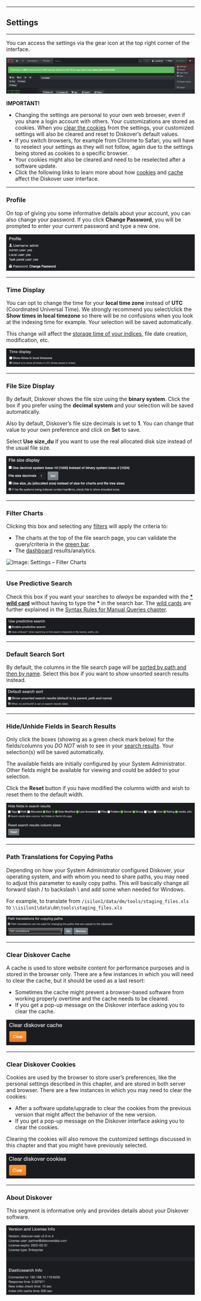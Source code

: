 <p id="settings"></p>

___
## Settings
___

You can access the settings  via the gear icon at the top right corner of the interface.

![Image: Accessing the Settings](images/image_menu_gear_icon_selection_settings.png)

**IMPORTANT!**

- Changing the settings are personal to your own web browser, even if you share a login account with others. Your customizations are stored as cookies. When you [clear the cookies](#clear_cookies) from the settings, your customized settings will also be cleared and reset to Diskover’s default values. 
- If you switch browsers, for example from Chrome to Safari, you will have to reselect your settings as they will not follow, again due to the settings being stored as cookies to a specific browser.
- Your cookies might also be cleared and need to be reselected after a software update.
- Click the following links to learn more about how [cookies](#clear_cookies) and [cache](#clear_cache) affect the Diskover user interface.

___
### Profile

On top of giving you some informative details about your account, you can also change your password. If you click **Change Password**, you will be prompted to enter your current password and type a new one.

![Image: Settings - Profile](images/image_settings_profile_20230214.png)

<p id="time"></p>

___
### Time Display

You can opt to change the time for your  **local time zone**  instead of  **UTC**  (Coordinated Universal Time).  We strongly recommend you select/click the **Show times in local timezone** so there will be no confusions when you look at the indexing time for example. Your selection will be saved automatically.

This change will affect the [storage time of your indices](#indices), file date creation, modification, etc.

![Image: Settings – Time Display](images/image_settings_time_display.png)

<p id="binary_decimal"></p>

___
### File Size Display

By default, Diskover shows the file size using the  **binary system**. Click the box if you prefer using the  **decimal system**  and your selection will be saved automatically.

Also by default, Diskover’s file size decimals is set to  **1**. You can change that value to your own preference and click on  **Set**  to save.

Select **Use size_du** if you want to use the real allocated disk size instead of the usual file size.

![Image: Settings – File Size Display](images/image_settings_file_size_display_20230214.png)

<p id="settings_filter_charts"></p>

___
### Filter Charts

Clicking this box and selecting any [filters](#filters) will apply the criteria to:

- The charts at the top of the file search page, you can validate the query/criteria in the [green bar](#green_info_bar).
- The [dashboard](#dashboard) results/analytics.

![Image: Settings – Filter Charts](image_settings_filter_charts_20230214.png)

<p id="predictive_search"></p>

___
### Use Predictive Search

Check this box if you want your searches to _always_ be expanded with the [**\* wild card**](#asterisk_wildcard) without having to type the **\*** in the search bar. The [wild cards](#wildcards) are further explained in the [Syntax Rules for Manual Queries chapter](#search_syntax).

![Image: Settings - Use Predictive Search](images/image_settings_use_predictive_search.png)

<p id="default_columns_sort"></p>

___
### Default Search Sort

By default, the columns in the file search page will be [sorted by path and then by name](#sort). Select this box if you want to show unsorted search results instead.

![Image: Settings - Default Search Sort](images/image_settings_default_search_sort.png)

<p id="hide_columns"></p>

___
### Hide/Unhide Fields in Search Results

Only click the boxes (showing as a green check mark below) for the fields/columns you _DO NOT_ wish to see in your [search results](#results_pane). Your selection(s) will be saved automatically.

The available fields are initially configured by your System Administrator. Other fields might be available for viewing and could be added to your selection.

Click the  **Reset**  button if you have modified the columns width and wish to reset them to the default width.

![Image: Settings – Hide/Unhide Columns in Search Results](images/image_settings_hide_fields_in_search_results.png)

<p id="path_translation"></p>

___
### Path Translations for Copying Paths

Depending on how your System Administrator configured Diskover, your operating system, and with whom you need to share paths, you may need to adjust this parameter to easily copy paths. This will basically change all forward slash / to backslash \\ and add some when needed for Windows.

For example, to translate from `/isilon1/data/dm/tools/staging_files.xls` to `\\isilon1\data\dm\tools\staging_files.xls`

![Image: Settings – Path Translations for Copying Paths](images/image_settings_path_translation.png)

<p id="clear_cache"></p>

___
### Clear Diskover Cache

A cache is used to store website content for performance purposes and is stored in the browser only. There are a few instances in which you will need to clear the cache, but it should be used as a last resort:

-  Sometimes the cache might prevent a browser-based software from working properly overtime and the cache needs to be cleared.
-  If you get a pop-up message on the Diskover interface asking you to clear the cache.

![Image: Settings – Clear Diskover Cache](images/image_settings_clear_cache.png)

<p id="clear_cookies"></p>

___
### Clear Diskover Cookies

Cookies  are used by the browser to store user’s preferences, like the personal settings described in this chapter, and are stored in both server and browser. There are a few instances in which you may need to clear the cookies:
- After a software update/upgrade to clear the cookies from the previous version that might affect the behavior of the new version.
- If you get a pop-up message on the Diskover interface asking you to clear the cookies.

Clearing the cookies  will also remove the customized settings discussed in this chapter and that you might have previously selected.

![Image: Settings – Clear Diskover Cookies](images/image_settings_clear_cookies.png)

___
### About Diskover

This segment is informative only and provides details about your Diskover software.

![Image: Settings – About Diskover](images/image_settings_about_diskover.png)
